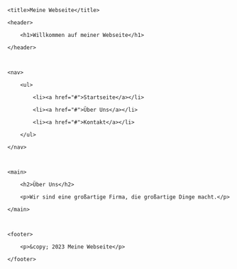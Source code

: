 <!DOCTYPE html>

<html>

<head>

    <title>Meine Webseite</title>

</head>

<body>

    <header>

        <h1>Willkommen auf meiner Webseite</h1>

    </header>

 

    <nav>

        <ul>

            <li><a href="#">Startseite</a></li>

            <li><a href="#">Über Uns</a></li>

            <li><a href="#">Kontakt</a></li>

        </ul>

    </nav>

 

    <main>

        <h2>Über Uns</h2>

        <p>Wir sind eine großartige Firma, die großartige Dinge macht.</p>

    </main>

 

    <footer>

        <p>&copy; 2023 Meine Webseite</p>

    </footer>

</body>

</html>
